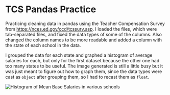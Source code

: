 # TCS Pandas Practice
Practicing cleaning data in pandas using the Teacher Compensation Survey from https://nces.ed.gov/ccd/tcssurv.asp. I loaded the files, which were tab-separated files, and fixed the data types of some of the columns. Also changed the column names to be more readable and added a column with the state of each school in the data.

I grouped the data for each state and graphed a histogram of average salaries for each, but only for the first dataset because the other one had too many states to be useful. The image generated is still a little busy but it was just meant to figure out how to graph them, since the data types were cast as `object` after grouping them, so I had to recast them as `float`.

![Histogram of Mean Base Salaries in various schools](https://user-images.githubusercontent.com/13749006/63202587-6a9f7180-c058-11e9-98f5-47d5c8d2cafd.png)
